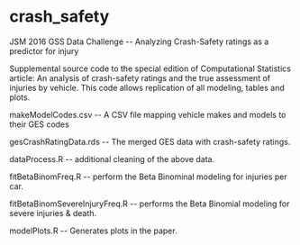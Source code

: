 # crash_safety
JSM 2016 GSS Data Challenge -- Analyzing Crash-Safety ratings as a predictor for injury

Supplemental source code to the special edition of Computational Statistics article: An analysis of crash-safety ratings and the true assessment of injuries by vehicle. This code allows replication of all modeling, tables and plots.

makeModelCodes.csv -- A CSV file mapping vehicle makes and models to their GES codes

gesCrashRatingData.rds -- The merged GES data with crash-safety ratings. 

dataProcess.R -- additional cleaning of the above data.

fitBetaBinomFreq.R -- perform the Beta Binominal modeling for injuries per car.

fitBetaBinomSevereInjuryFreq.R -- performs the Beta Binomial modeling for severe injuries & death.

modelPlots.R -- Generates plots in the paper.

